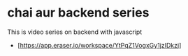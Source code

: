 # chai aur backend series

This is video series on backend with javascript
- [https://app.eraser.io/workspace/YtPqZ1VogxGy1jzIDkzj]